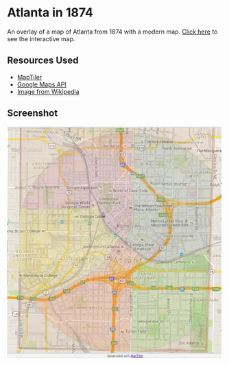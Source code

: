 # Atlanta in 1874

An overlay of a map of Atlanta from 1874 with a modern map. [Click here](http://vergenzt.github.io/atlanta-in-1874) to see the interactive map.

## Resources Used

 * [MapTiler](http://www.maptiler.com/)
 * [Google Maps API](https://developers.google.com/maps)
 * [Image from Wikipedia](https://commons.wikimedia.org/wiki/File:Atlanta-wards-1874.jpg)

## Screenshot

<img src="screenshot.png" width="500">
